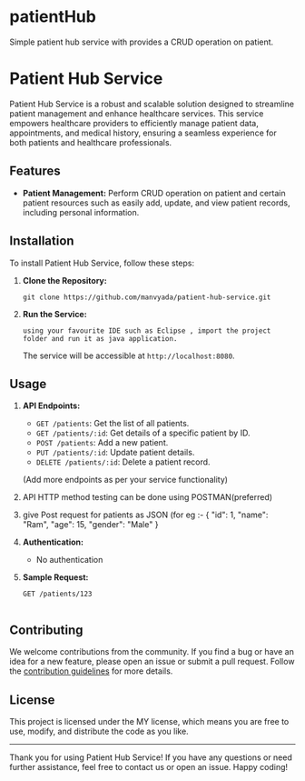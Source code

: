 # patientHub
Simple patient hub service with provides a CRUD operation on patient.

# Patient Hub Service

Patient Hub Service is a robust and scalable solution designed to streamline patient management and enhance healthcare services. This service empowers healthcare providers to efficiently manage patient data, appointments, and medical history, ensuring a seamless experience for both patients and healthcare professionals.

## Features

- **Patient Management:** Perform CRUD operation on patient and certain patient
resources such as easily add, update, and view patient records, including personal information.

## Installation

To install Patient Hub Service, follow these steps:

1. **Clone the Repository:**
   ```
   git clone https://github.com/manvyada/patient-hub-service.git
   ```

3. **Run the Service:**
   ```
   using your favourite IDE such as Eclipse , import the project folder and run it as java application.
   ```

   The service will be accessible at `http://localhost:8080`.

## Usage

1. **API Endpoints:**
   - `GET /patients`: Get the list of all patients.
   - `GET /patients/:id`: Get details of a specific patient by ID.
   - `POST /patients`: Add a new patient.
   - `PUT /patients/:id`: Update patient details.
   - `DELETE /patients/:id`: Delete a patient record.

   (Add more endpoints as per your service functionality)

2. API HTTP method testing can be done using POSTMAN(preferred)
3. give Post request for patients as JSON (for eg :-
   {
        "id": 1,
        "name": "Ram",
        "age": 15,
        "gender": "Male"
    }

4. **Authentication:**
   - No authentication

5. **Sample Request:**
   ```http
   GET /patients/123
  
   ```

## Contributing

We welcome contributions from the community. If you find a bug or have an idea for a new feature, please open an issue or submit a pull request. Follow the [contribution guidelines](CONTRIBUTING.md) for more details.

## License

This project is licensed under the MY license, which means you are free to use, modify, and distribute the code as you like.

---

Thank you for using Patient Hub Service! If you have any questions or need further assistance, feel free to contact us or open an issue. Happy coding!
